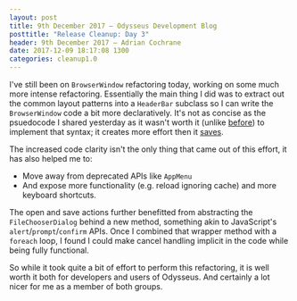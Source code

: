 ```yaml
---
layout: post
title: 9th December 2017 — Odysseus Development Blog
posttitle: "Release Cleanup: Day 3"
header: 9th December 2017 — Adrian Cochrane
date: 2017-12-09 18:17:08 1300
categories: cleanup1.0
---
```


I've still been on `BrowserWindow` refactoring today, working on some much more intense refactoring. Essentially the main thing I did was to extract out the common layout patterns into a `HeaderBar` subclass so I can write the `BrowserWindow` code a bit more declaratively. It's not as concise as the psuedocode I shared yesterday as it wasn't worth it (unlike [before](https://alcinnz.github.io/Odysseus/architecture/2017/07/22/prosody.html)) to implement that syntax; it creates more effort then it [saves](https://xkcd.com/1205/). 

The increased code clarity isn't the only thing that came out of this effort, it has also helped me to:

* Move away from deprecated APIs like `AppMenu`
* And expose more functionality (e.g. reload ignoring cache) and more keyboard shortcuts. 

The open and save actions further benefitted from abstracting the `FileChooserDialog` behind a new method, something akin to JavaScript's `alert`/`prompt`/`confirm` APIs. Once I combined that wrapper method with a `foreach` loop, I found I could make cancel handling implicit in the code while being fully functional. 

So while it took quite a bit of effort to perform this refactoring, it is well worth it both for developers and users of Odysseus. And certainly a lot nicer for me as a member of both groups. 
